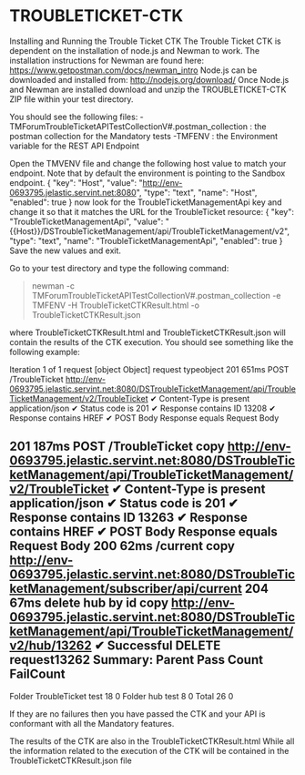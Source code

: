 ﻿# TROUBLETICKET-CTK
Installing and Running the Trouble Ticket CTK
The Trouble Ticket CTK is dependent on the installation of node.js and Newman to work.
The installation instructions for Newman are found here: https://www.getpostman.com/docs/newman_intro
Node.js can be downloaded and installed from:
http://nodejs.org/download/ 
Once Node.js and Newman are installed download and unzip the TROUBLETICKET-CTK ZIP file within your test directory.

You should see the following files:
-TMForumTroubleTicketAPITestCollectionV#.postman_collection : the postman collection for the Mandatory tests
-TMFENV : the Environment variable for the REST API Endpoint

Open the TMVENV file and change the following host value to match your endpoint. Note that by default the environment is pointing to the Sandbox endpoint. 
{
          "key": "Host",
          "value": "http://env-0693795.jelastic.servint.net:8080",
          "type": "text",
          "name": "Host",
          "enabled": true
}
now look for the TroubleTicketManagementApi key and change it so that it matches the URL for the TroubleTicket resource:
{
          "key": "TroubleTicketManagementApi",
          "value": "{{Host}}/DSTroubleTicketManagement/api/TroubleTicketManagement/v2",
          "type": "text",
          "name": "TroubleTicketManagementApi",
          "enabled": true
}
Save the new values and exit.

Go to your test directory and type the following command:

> newman -c TMForumTroubleTicketAPITestCollectionV#.postman_collection -e TMFENV -H TroubleTicketCTKResult.html -o TroubleTicketCTKResult.json

where TroubleTicketCTKResult.html and TroubleTicketCTKResult.json will contain the results of the CTK execution. You should see something like the following example:

Iteration 1 of 1
request [object Object]
request typeobject
201 651ms POST  /TroubleTicket http://env-0693795.jelastic.servint.net:8080/DSTroubleTicketManagement/api/TroubleTicketManagement/v2/TroubleTicket
  ✔ Content-Type is present application/json
  ✔ Status code is 201
  ✔ Response contains ID 13208
  ✔ Response contains HREF
  ✔ POST Body Response equals Request Body

201 187ms POST  /TroubleTicket copy http://env-0693795.jelastic.servint.net:8080/DSTroubleTicketManagement/api/TroubleTicketManagement/v2/TroubleTicket
  ✔ Content-Type is present application/json
  ✔ Status code is 201
  ✔ Response contains ID 13263
  ✔ Response contains HREF
  ✔ POST Body Response equals Request Body
200 62ms /current copy http://env-0693795.jelastic.servint.net:8080/DSTroubleTicketManagement/subscriber/api/current
204 67ms delete hub by id copy http://env-0693795.jelastic.servint.net:8080/DSTroubleTicketManagement/api/TroubleTicketManagement/v2/hub/13262
  ✔ Successful DELETE request13262
Summary:
Parent                    Pass Count  FailCount
-------------------------------------------------------------
Folder TroubleTicket test         18         0
Folder hub test               8         0
Total                        26         0

If they are no failures then you have passed the CTK and your API is conformant with all
the Mandatory features.

The results of the CTK are also in  the TroubleTicketCTKResult.html
While all the information related to the execution of the CTK will be contained in the TroubleTicketCTKResult.json file


